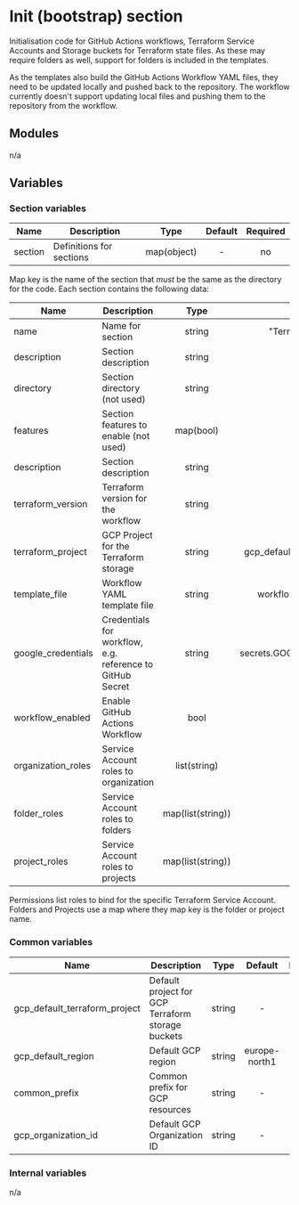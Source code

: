 # Init (bootstrap) section

Initialisation code for GitHub Actions workflows, Terraform Service Accounts and Storage buckets for Terraform state files.  As these may
require folders as well, support for folders is included in the templates.

As the templates also build the GitHub Actions Workflow YAML files, they need to be updated locally and pushed back to the repository.
The workflow currently doesn't support updating local files and pushing them to the repository from the workflow.

## Modules

n/a

## Variables

### Section variables

| Name | Description | Type | Default | Required |
|------|-------------|:----:|:-----:|:-----:|
| section | Definitions for sections | map(object) | - | no |

Map key is the name of the section that *must* be the same as the directory for the code.  Each section contains the following data:

| Name | Description | Type | Default | Required |
|------|-------------|:----:|:-----:|:-----:|
| name | Name for section | string | "Terraform CI/CD" | no |
| description | Section description | string | - | yes |
| directory | Section directory (not used) | string | - | no |
| features | Section features to enable (not used) | map(bool) | - | no |
| description | Section description | string | - | yes |
| terraform_version | Terraform version for the workflow | string | 1.0.11 | no |
| terraform_project | GCP Project for the Terraform storage | string | gcp_default_terraform_project | no |
| template_file | Workflow YAML template file | string | workflow.yaml.template | no |
| google_credentials | Credentials for workflow, e.g. reference to GitHub Secret | string | "$${{ secrets.GOOGLE_CREDENTIALS }}" | no |
| workflow_enabled | Enable GitHub Actions Workflow | bool | true | no |
| organization_roles | Service Account roles to organization | list(string) | - | no |
| folder_roles | Service Account roles to folders | map(list(string)) | - | no |
| project_roles | Service Account roles to projects | map(list(string)) | - | no |

Permissions list roles to bind for the specific Terraform Service Account.  Folders and Projects use a map where they map key is the folder or project name.

### Common variables

| Name | Description | Type | Default | Required |
|------|-------------|:----:|:-----:|:-----:|
| gcp\_default\_terraform\_project |  Default project for GCP Terraform storage buckets | string | - | yes |
| gcp\_default\_region |  Default GCP region | string | europe-north1 | no |
| common\_prefix |  Common prefix for GCP resources | string | - | yes |
| gcp\_organization\_id |  Default GCP Organization ID | string | - | yes |

### Internal variables

n/a
